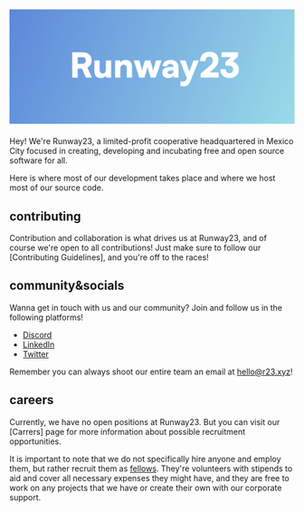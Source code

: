 ![Runway23's banner and logo](profile/ghbanner.png)
---
Hey! We're Runway23, a limited-profit cooperative headquartered in Mexico City focused in creating, developing and incubating free and open source software for all.

Here is where most of our development takes place and where we host most of our source code.

## contributing 
Contribution and collaboration is what drives us at Runway23, and of course we're open to all contributions! Just make sure to follow our [Contributing Guidelines], and you're off to the races!

## community&socials
Wanna get in touch with us and our community? Join and follow us in the following platforms!
- [Discord](https://discord.gg/qbgyzkJ4Bk)
- [LinkedIn](https://www.linkedin.com/company/rw23/)
- [Twitter](https://twitter.com/r23xyz)

Remember you can always shoot our entire team an email at hello@r23.xyz!

## careers
Currently, we have no open positions at Runway23. But you can visit our [Carrers] page for more information about possible recruitment opportunities.

It is important to note that we do not specifically hire anyone and employ them, but rather recruit them as [fellows](https://en.wikipedia.org/wiki/Fellow#Industry_and_corporate_fellows). They're volunteers with stipends to aid and cover all necessary expenses they might have, and they are free to work on any projects that we have or create their own with our corporate support.